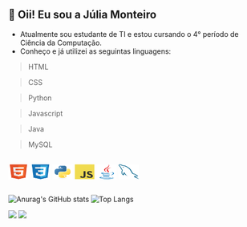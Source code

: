 👋 Oii! Eu sou a Júlia Monteiro 
- 
- Atualmente sou estudante de TI e estou cursando o 4° período de Ciência da Computação.
- Conheço e já utilizei as seguintas linguagens:
> HTML

> CSS

> Python

> Javascript

> Java

> MySQL
  <div style="display: inline_block"><br>
  <img align="center" height="30" width="40" src="https://raw.githubusercontent.com/devicons/devicon/master/icons/html5/html5-original.svg">
  <img align="center" height="30" width="40" src="https://raw.githubusercontent.com/devicons/devicon/master/icons/css3/css3-original.svg">
  <img align="center" height="30" width="40" src="https://raw.githubusercontent.com/devicons/devicon/master/icons/python/python-original.svg">
  <img align="center" height="30" width="40" src="https://raw.githubusercontent.com/devicons/devicon/master/icons/javascript/javascript-original.svg">
  <img align="center" height="30" width="40" src="https://raw.githubusercontent.com/devicons/devicon/master/icons/java/java-original.svg">
  <img align="center" height="30" width="40" src="https://raw.githubusercontent.com/devicons/devicon/master/icons/mysql/mysql-original.svg">
  </div><br>

  ![Anurag's GitHub stats](https://github-readme-stats.vercel.app/api?username=jumonteiro06&hide=contribs,prs_icons=true&theme=radical)
  ![Top Langs](https://github-readme-stats.vercel.app/api/top-langs/?username=jumonteiro06&layout=compact)

  <div>
  <a href = "mailto:jumonteiroo1606@gmail.com"><img src="https://img.shields.io/badge/-Gmail-%23333?style=for-the-badge&logo=gmail&logoColor=white" target="_blank"></a>
  <a href="https://www.linkedin.com/in/j%C3%BAlia-monteiro-475882296?" target="_blank"><img src="https://img.shields.io/badge/-LinkedIn-%230077B5?style=for-the-badge&logo=linkedin&logoColor=white" target="_blank"></a> 
  </div>


<!---
jumonteiro06/jumonteiro06 is a ✨ special ✨ repository because its `README.md` (this file) appears on your GitHub profile.
You can click the Preview link to take a look at your chan
